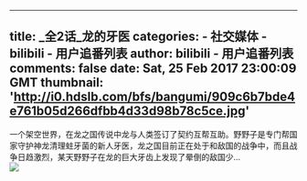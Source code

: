 
---
title: _全2话_龙的牙医
categories: 
    - 社交媒体
    - bilibili - 用户追番列表
author: bilibili - 用户追番列表
comments: false
date: Sat, 25 Feb 2017 23:00:09 GMT
thumbnail: 'http://i0.hdslb.com/bfs/bangumi/909c6b7bde4e761b05d266dfbb4d33d98b78c5ce.jpg'
---

<div>   
一个架空世界，在龙之国传说中龙与人类签订了契约互帮互助。野野子是专门帮国家守护神龙清理蛀牙菌的新人牙医，龙之国目前正在处于和敌国的战争中，而且战争日趋激烈，某天野野子在龙的巨大牙齿上发现了晕倒的敌国少...<br><img src="http://i0.hdslb.com/bfs/bangumi/909c6b7bde4e761b05d266dfbb4d33d98b78c5ce.jpg" referrerpolicy="no-referrer">  
</div>
            
